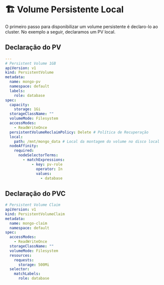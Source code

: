 # :building_construction: Volume Persistente Local

O primeiro passo para disponibilizar um volume persistente é declaro-lo ao cluster. No exemplo a seguir, declaramos um PV local.

## Declaração do PV

```yaml
---
# Persistent Volume 1GB
apiVersion: v1
kind: PersistentVolume
metadata:
  name: mongo-pv
  namespace: default
  labels:
    role: database
spec:
  capacity:
    storage: 1Gi
  storageClassName: ""
  volumeMode: Filesystem
  accessModes:
    - ReadWriteOnce
  persistentVolumeReclaimPolicy: Delete # Política de Recuperação
  local:
    path: /mnt/mongo_data # Local da montagem do volume no disco local
  nodeAffinity:
    required:
      nodeSelectorTerms:
        - matchExpressions:
            - key: pv-role
              operator: In
              values:
                - database
```

## Declaração do PVC

```yaml
# Persistent Volume Claim
apiVersion: v1
kind: PersistentVolumeClaim
metadata:
  name: mongo-claim
  namespace: default
spec:
  accessModes:
    - ReadWriteOnce
  storageClassName: ""
  volumeMode: Filesystem
  resources:
    requests:
      storage: 500Mi
  selector:
    matchLabels:
      role: database
```
